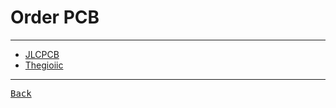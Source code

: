 # Order PCB

---

- [JLCPCB](https://jlcpcb.com/)
- [Thegioiic](https://www.thegioiic.com/pcb)

---

[<kbd> Back </kbd>](./../readme.md)

